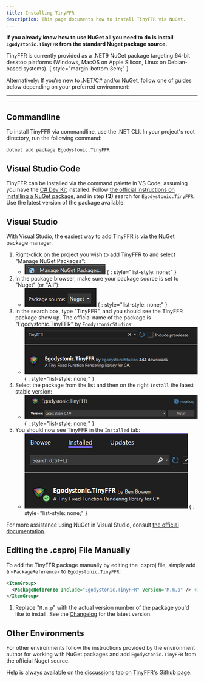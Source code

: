 ```yaml
---
title: Installing TinyFFR
description: This page documents how to install TinyFFR via NuGet.
---
```


__If you already know how to use NuGet all you need to do is install `Egodystonic.TinyFFR` from the standard Nuget package source.__ 

TinyFFR is currently provided as a .NET9 NuGet package targeting 64-bit desktop platforms (Windows, MacOS on Apple Silicon, Linux on Debian-based systems).
{ style="margin-bottom:3em;" }

Alternatively: If you're new to .NET/C# and/or NuGet, follow one of guides below depending on your preferred environment:

----

----

## Commandline

To install TinyFFR via commandline, use the .NET CLI. In your project's root directory, run the following command:

```plaintext
dotnet add package Egodystonic.TinyFFR
```

## Visual Studio Code

TinyFFR can be installed via the command palette in VS Code, assuming you have the [C# Dev Kit](https://marketplace.visualstudio.com/items?itemName=ms-dotnettools.csdevkit) installed. Follow [the official instructions on installing a NuGet package](https://code.visualstudio.com/docs/csharp/package-management), and in step __(3)__ search for `Egodystonic.TinyFFR`. Use the latest version of the package available.

## Visual Studio

With Visual Studio, the easiest way to add TinyFFR is via the NuGet package manager. 

1. Right-click on the project you wish to add TinyFFR to and select "Manage NuGet Packages": 
	- ![Image showing "Manage NuGet Packages"](installing_rclick_nuget.png)
	{ : style="list-style: none;" }
2. In the package browser, make sure your package source is set to "Nuget" (or "All"): 
	- ![Image showing how to set nuget package manager source](installing_nuget_source.png)
	{ : style="list-style: none;" }
3. In the search box, type "TinyFFR", and you should see the TinyFFR package show up. The official name of the package is "Egodystonic.TinyFFR" by `EgodystonicStudios`: 
	- ![Image showing TinyFFR in the nuget package manager browser](installing_package_search.png)
	{ : style="list-style: none;" }
4. Select the package from the list and then on the right `Install` the latest stable version: 
	- ![Image showing the install button for TinyFFR](installing_package_install.png)
	{ : style="list-style: none;" }
5. You should now see TinyFFR in the `Installed` tab: 
	- ![Image showing TinyFFR in the installed tab](installing_installed.png)
	{ : style="list-style: none;" }

For more assistance using NuGet in Visual Studio, consult [the official documentation](https://learn.microsoft.com/en-us/nuget/quickstart/install-and-use-a-package-in-visual-studio).

## Editing the .csproj File Manually

To add the TinyFFR package manually by editing the .csproj file, simply add a `<PackageReference>` to `Egodystonic.TinyFFR`:

```xml
<ItemGroup>
  <PackageReference Include="Egodystonic.TinyFFR" Version="M.m.p" /> <!-- (1)! -->
</ItemGroup>
```

1. Replace "`M.m.p`" with the actual version number of the package you'd like to install. See the [Changelog](/changelog.md) for the latest version.

## Other Environments

For other environments follow the instructions provided by the environment author for working with NuGet packages and add `Egodystonic.TinyFFR` from the official Nuget source.

Help is always available on the [discussions tab on TinyFFR's Github page](https://github.com/Egodystonic/TinyFFR/discussions/categories/help-assistance).

